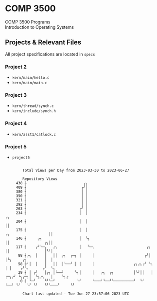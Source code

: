 # COMP 3500
COMP 3500 Programs  
Introduction to Operating Systems  
## Projects & Relevant Files
All project specifications are located in `specs`
### Project 2
- `kern/main/hello.c`
- `kern/main/main.c`
### Project 3
- `kern/thread/synch.c`
- `kern/include/synch.h`
### Project 4
- `kern/asst1/catlock.c`
### Project 5
- `project5`

```

        Total Views per Day from 2023-03-30 to 2023-06-27

        Repository Views
     438 ┼                          ╭╮
     409 ┤                         ╭╯│
     380 ┤                         │ │
     350 ┤                         │ │
     321 ┤                         │ │
     292 ┤                         │ │
     263 ┤                        ╭╯ │
     234 ┤                        │  │                                                        ╭╮
     204 ┤                        │  │                                                        ││
     175 ┤                        │  │                                    ╭╮                  ││
     146 ┤     ╭╮                 │  ╰╮                                   ││                ╭╮││
     117 ┤    ╭╯╰─╮   ╭╮          │   ╰─╮                        ╭╮       ││                │╰╯│
      88 ┤╭╮  │   │   ││  ╭╮  ╭─╮ │     │                       ╭╯│       │╰╮     ╭╮        │  │
      58 ┼╯│  │   │   ││  │╰──╯ │ │     │                  ╭╮╭╮╭╯ ╰╮      │ │    ╭╯╰╮      ╭╯  ╰╮
      29 ┤ │ ╭╯   │╭╮ │╰──╯     ╰╮│     │   ╭╮  ╭╮         │╰╯││   │  ╭─╮╭╯ ╰╮╭─╮│  ╰╮╭╮   │    ╰╮╭
       0 ┤ ╰─╯    ╰╯╰─╯          ╰╯     ╰───╯╰──╯╰─────────╯  ╰╯   ╰──╯ ╰╯   ╰╯ ╰╯   ╰╯╰───╯     ╰╯

        Chart last updated - Tue Jun 27 23:57:06 2023 UTC
        
```
